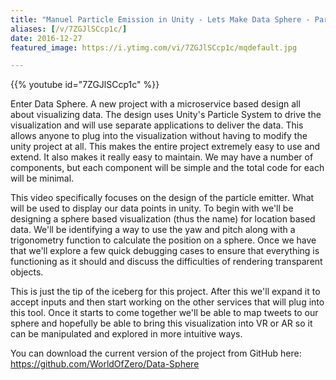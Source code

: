 ```yaml
---
title: "Manuel Particle Emission in Unity - Lets Make Data Sphere - Part 1"
aliases: [/v/7ZGJlSCcp1c/]
date: 2016-12-27
featured_image: https://i.ytimg.com/vi/7ZGJlSCcp1c/mqdefault.jpg

---
```


{{% youtube id="7ZGJlSCcp1c" %}}

Enter Data Sphere. A new project with a microservice based design all about visualizing data. The design uses Unity's Particle System to drive the visualization and will use separate applications to deliver the data. This allows anyone to plug into the visualization without having to modify the unity project at all. This makes the entire project extremely easy to use and extend. It also makes it really easy to maintain. We may have a number of components, but each component will be simple and the total code for each will be minimal.

This video specifically focuses on the design of the particle emitter. What will be used to display our data points in unity. To begin with we'll be designing a sphere based visualization (thus the name) for location based data. We'll be identifying a way to use the yaw and pitch along with a trigonometry function to calculate the position on a sphere. Once we have that we'll explore a few quick debugging cases to ensure that everything is functioning as it should and discuss the difficulties of rendering transparent objects.

This is just the tip of the iceberg for this project. After this we'll expand it to accept inputs and then start working on the other services that will plug into this tool. Once it starts to come together we'll be able to map tweets to our sphere and hopefully be able to bring this visualization into VR or AR so it can be manipulated and explored in more intuitive ways.

You can download the current version of the project from GitHub here: https://github.com/WorldOfZero/Data-Sphere